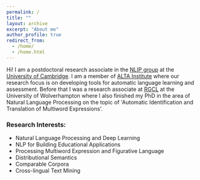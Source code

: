 ```yaml
---
permalink: /
title: ""
layout: archive
excerpt: "About me"
author_profile: true
redirect_from: 
  - /home/
  - /home.html
---
```


Hi! I am a postdoctoral research associate in the [NLIP group](https://www.cl.cam.ac.uk/research/nl/) at the [University of Cambridge](https://www.cam.ac.uk). I am a member of [ALTA Institute](http://alta.cambridgeenglish.org/) where our research focus is on developing tools for automatic language learning and assessment. Before that I was a research associate at [RGCL](http://rgcl.wlv.ac.uk/) at the University of Wolverhampton where I also finished my PhD in the area of Natural Language Processing on the topic of 'Automatic Identification and Translation of Multiword Expressions'. 

### Research Interests:
* Natural Language Processing and Deep Learning
* NLP for Building Educational Applications
* Processing Multiword Expression and Figurative Language
* Distributional Semantics 
* Comparable Corpora 
* Cross-lingual Text Mining
<br>
<br>


